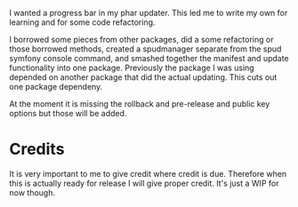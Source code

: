 I wanted a progress bar in my phar updater. This led me to write my own for learning and for some code refactoring.

I borrowed some pieces from other packages, did a some refactoring or those borrowed methods, created a spudmanager separate from the spud symfony console command, and smashed together the manifest and update functionality into one package. Previously the package I was using depended on another package that did the actual updating. This cuts out one package dependeny.

At the moment it is missing the rollback and pre-release and public key options but those will be added.

# Credits
It is very important to me to give credit where credit is due. Therefore when this is actually ready for release I will give proper credit. It's just a WIP for now though.


